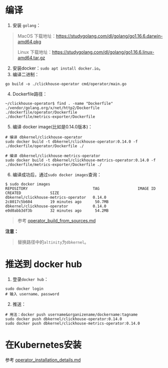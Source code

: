 
# 编译

1. 安装 `golang`：
>MacOS 下载地址：https://studygolang.com/dl/golang/go1.16.6.darwin-amd64.pkg
> 
>Linux 下载地址：https://studygolang.com/dl/golang/go1.16.6.linux-amd64.tar.gz 

2. 安装docker：`sudo apt install docker.io`。
3. 编译二进制：
```shell
go build -o ./clickhouse-operator cmd/operator/main.go
```
4. Dockerfile路径：
```shell
~/clickhouse-operator$ find . -name "Dockerfile"
./vendor/golang.org/x/net/http2/Dockerfile
./dockerfile/operator/Dockerfile
./dockerfile/metrics-exporter/Dockerfile
```   
5. 编译 docker image(比如是0.14.0版本)：
```shell
# 编译 dbkernel/clickhouse-operator
sudo docker build -t dbkernel/clickhouse-operator:0.14.0 -f ./dockerfile/operator/Dockerfile ./

# 编译 dbkernel/clickhouse-metrics-operator
sudo docker build -t dbkernel/clickhouse-metrics-operator:0.14.0 -f ./dockerfile/metrics-exporter/Dockerfile ./
```
6. 编译成功后，通过`sudo docker images`查询：
```shell
$ sudo docker images
REPOSITORY                             TAG                 IMAGE ID            CREATED             SIZE
dbkernel/clickhouse-metrics-operator   0.14.0              2c8017c5b604        19 minutes ago      50.7MB
dbkernel/clickhouse-operator           0.14.0              e0d0abb3df3b        32 minutes ago      54.2MB
```

>参考 [operator_build_from_sources.md](./docs/operator_build_from_sources.md) 

**注意：**
> 替换路径中的`altinity`为`dbkernel`。

# 推送到 docker hub

1. 登录`docker hub`：
```shell
sudo docker login
# 输入 username、password
```
2. 推送：
```shell
# 用法：docker push username&organizename/dockername:tagname
sudo docker push dbkernel/clickhouse-operator:0.14.0
sudo docker push dbkernel/clickhouse-metrics-operator:0.14.0
```

# 在Kubernetes安装

参考 [operator_installation_details.md](./docs/operator_installation_details.md)


